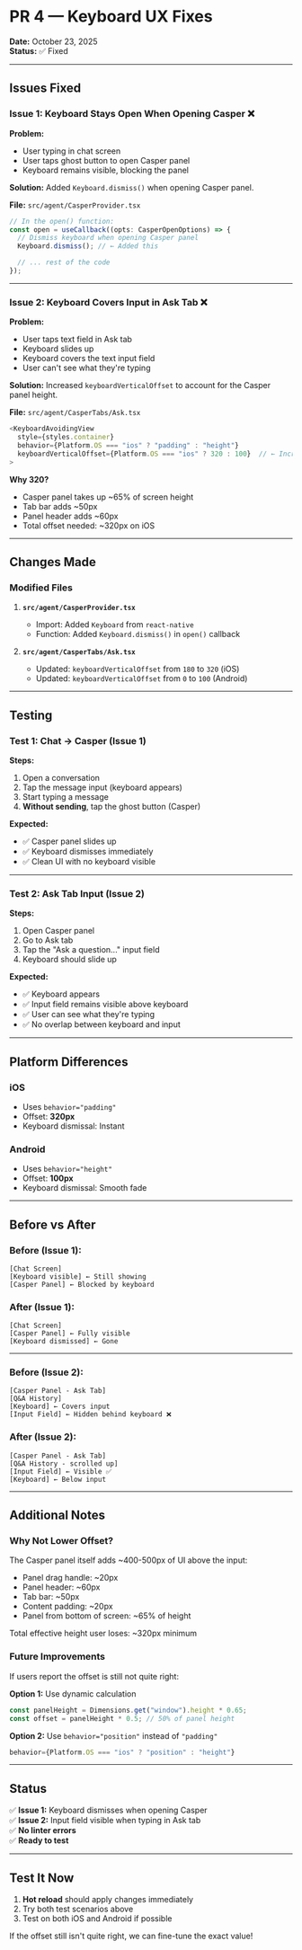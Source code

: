 # PR 4 — Keyboard UX Fixes

**Date:** October 23, 2025  
**Status:** ✅ Fixed

---

## Issues Fixed

### Issue 1: Keyboard Stays Open When Opening Casper ❌

**Problem:**

- User typing in chat screen
- User taps ghost button to open Casper panel
- Keyboard remains visible, blocking the panel

**Solution:**
Added `Keyboard.dismiss()` when opening Casper panel.

**File:** `src/agent/CasperProvider.tsx`

```typescript
// In the open() function:
const open = useCallback((opts: CasperOpenOptions) => {
  // Dismiss keyboard when opening Casper panel
  Keyboard.dismiss(); // ← Added this

  // ... rest of the code
});
```

---

### Issue 2: Keyboard Covers Input in Ask Tab ❌

**Problem:**

- User taps text field in Ask tab
- Keyboard slides up
- Keyboard covers the text input field
- User can't see what they're typing

**Solution:**
Increased `keyboardVerticalOffset` to account for the Casper panel height.

**File:** `src/agent/CasperTabs/Ask.tsx`

```typescript
<KeyboardAvoidingView
  style={styles.container}
  behavior={Platform.OS === "ios" ? "padding" : "height"}
  keyboardVerticalOffset={Platform.OS === "ios" ? 320 : 100}  // ← Increased from 180
>
```

**Why 320?**

- Casper panel takes up ~65% of screen height
- Tab bar adds ~50px
- Panel header adds ~60px
- Total offset needed: ~320px on iOS

---

## Changes Made

### Modified Files

1. **`src/agent/CasperProvider.tsx`**

   - Import: Added `Keyboard` from `react-native`
   - Function: Added `Keyboard.dismiss()` in `open()` callback

2. **`src/agent/CasperTabs/Ask.tsx`**
   - Updated: `keyboardVerticalOffset` from `180` to `320` (iOS)
   - Updated: `keyboardVerticalOffset` from `0` to `100` (Android)

---

## Testing

### Test 1: Chat → Casper (Issue 1)

**Steps:**

1. Open a conversation
2. Tap the message input (keyboard appears)
3. Start typing a message
4. **Without sending**, tap the ghost button (Casper)

**Expected:**

- ✅ Casper panel slides up
- ✅ Keyboard dismisses immediately
- ✅ Clean UI with no keyboard visible

---

### Test 2: Ask Tab Input (Issue 2)

**Steps:**

1. Open Casper panel
2. Go to Ask tab
3. Tap the "Ask a question..." input field
4. Keyboard should slide up

**Expected:**

- ✅ Keyboard appears
- ✅ Input field remains visible above keyboard
- ✅ User can see what they're typing
- ✅ No overlap between keyboard and input

---

## Platform Differences

### iOS

- Uses `behavior="padding"`
- Offset: **320px**
- Keyboard dismissal: Instant

### Android

- Uses `behavior="height"`
- Offset: **100px**
- Keyboard dismissal: Smooth fade

---

## Before vs After

### Before (Issue 1):

```
[Chat Screen]
[Keyboard visible] ← Still showing
[Casper Panel] ← Blocked by keyboard
```

### After (Issue 1):

```
[Chat Screen]
[Casper Panel] ← Fully visible
[Keyboard dismissed] ← Gone
```

---

### Before (Issue 2):

```
[Casper Panel - Ask Tab]
[Q&A History]
[Keyboard] ← Covers input
[Input Field] ← Hidden behind keyboard ❌
```

### After (Issue 2):

```
[Casper Panel - Ask Tab]
[Q&A History - scrolled up]
[Input Field] ← Visible ✅
[Keyboard] ← Below input
```

---

## Additional Notes

### Why Not Lower Offset?

The Casper panel itself adds ~400-500px of UI above the input:

- Panel drag handle: ~20px
- Panel header: ~60px
- Tab bar: ~50px
- Content padding: ~20px
- Panel from bottom of screen: ~65% of height

Total effective height user loses: ~320px minimum

### Future Improvements

If users report the offset is still not quite right:

**Option 1:** Use dynamic calculation

```typescript
const panelHeight = Dimensions.get("window").height * 0.65;
const offset = panelHeight * 0.5; // 50% of panel height
```

**Option 2:** Use `behavior="position"` instead of `"padding"`

```typescript
behavior={Platform.OS === "ios" ? "position" : "height"}
```

---

## Status

✅ **Issue 1:** Keyboard dismisses when opening Casper  
✅ **Issue 2:** Input field visible when typing in Ask tab  
✅ **No linter errors**  
✅ **Ready to test**

---

## Test It Now

1. **Hot reload** should apply changes immediately
2. Try both test scenarios above
3. Test on both iOS and Android if possible

If the offset still isn't quite right, we can fine-tune the exact value!
